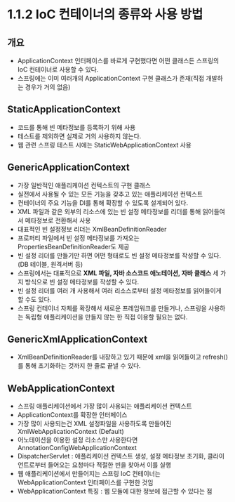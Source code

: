# 1.1.2 IoC 컨테이너의 종류와 사용 방법
## 개요
- ApplicationContext 인터페이스를 바르게 구현했다면 어떤 클래스든 스프링의 IoC 컨테이너로 사용할 수 있다.
- 스프링에는 이미 여러개의 ApplicationContext 구현 클래스가 존재(직접 개발하는 경우가 거의 없음)

## StaticApplicationContext
- 코드를 통해 빈 메타정보를 등록하기 위해 사용
- 테스트를 제외하면 실제로 거의 사용하지 않는다.
- 웹 관련 스프링 테스트 시에는 StaticWebApplicationContext 사용

## GenericApplicationContext
- 가장 일반적인 애플리케이션 컨텍스트의 구현 클래스
- 실전에서 사용될 수 있는 모든 기능을 갖추고 있는 애플리케이션 컨텍스트
- 컨테이너의 주요 기능을 DI를 통해 확장할 수 있도록 설계되어 있다.
- XML 파일과 같은 외부의 리소스에 있는 빈 설정 메타정보를 리더를 통해 읽어들여서 메타정보로 전환해서 사용
- 대표적인 빈 설정정보 리더는 XmlBeanDefinitionReader
- 프로퍼티 파일에서 빈 설정 메타정보를 가져오는 PropertiesBeanDefinitionReader도 제공
- 빈 설정 리더를 만들기만 하면 어떤 형태로도 빈 설정 메타정보를 작성할 수 있다.(DB 테이블, 원격서버 등)
- 스프링에서는 대표적으로 **XML 파일, 자바 소스코드 애노테이션, 자바 클래스** 세 가지 방식으로 빈 설정 메타정보를 작성할 수 있다.
- 빈 설정 리더를 여러 개 사용해서 여러 리소스로부터 설정 메타정보를 읽어들이게 할 수도 있다.
- 스프링 컨테이너 자체를 확장해서 새로운 프레임워크를 만들거나, 스프링을 사용하는 독립형 애플리케이션을 만들지 않는 한 직접 이용할 필요는 없다.

## GenericXmlApplicationContext
- XmlBeanDefinitionReader를 내장하고 있기 때문에 xml을 읽어들이고 refresh()를 통해 초기화하는 것까지 한 줄로 끝낼 수 있다.
  
## WebApplicationContext
- 스프링 애플리케이션에서 가장 많이 사용되는 애플리케이션 컨텍스트
- ApplicationContext를 확장한 인터페이스
- 가장 많이 사용되는건 XML 설정파일을 사용하도록 만들어진 XmlWebApplicationContext (Default)
- 어노테이션을 이용한 설정 리소스만 사용한다면 AnnotationConfigWebApplicationContext
- DispatcherServlet : 애플리케이션 컨텍스트 생성, 설정 메타정보 초기화, 클라이언트로부터 들어오는 요청마다 적절한 빈을 찾아서 이를 실행
- 웹 애플리케이션에서 만들어지는 스프링 IoC 컨테이너는 WebApplicationContext 인터페이스를 구현한 것임
- WebApplicationContext 특징 : 웹 모듈에 대한 정보에 접근할 수 있다는 점